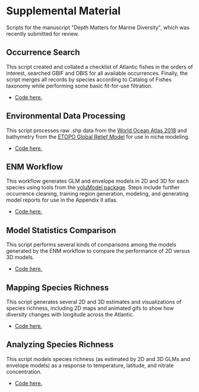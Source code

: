 # Supplemental Material
Scripts for the manuscript "Depth Matters for Marine Diversity", which was recently submitted for review.

## Occurrence Search
This script created and collated a checklist of Atlantic fishes in the orders of interest, searched GBIF and OBIS for all available occurrences. Finally, the script merges all records by species according to Catalog of Fishes taxonomy while performing some basic fit-for-use filtration.
* [Code here.](https://github.com/hannahlowens/3DFishRichness/blob/main/1_OccurrenceSearch.R)

## Environmental Data Processing
This script processes raw .shp data from the [World Ocean Atlas 2018](https://www.ncei.noaa.gov/products/world-ocean-atlas) and bathymetry from the [ETOPO Global Relief Model](https://www.ncei.noaa.gov/products/etopo-global-relief-model) for use in niche modeling.
* [Code here.](https://github.com/hannahlowens/3DFishRichness/blob/main/2_EnvironmentalDataProcessing.R)

## ENM Workflow
This workflow generates GLM and envelope models in 2D and 3D for each species using tools from the [voluModel package](https://cran.r-project.org/package=voluModel). Steps include further occurrence cleaning, training region generation, modeling, and generating model reports for use in the Appendix II atlas.
* [Code here.](https://github.com/hannahlowens/3DFishRichness/blob/main/3_ENMWorkflow.R)

## Model Statistics Comparison
This script performs several kinds of comparisons among the models generated by the ENM workflow to compare the performance of 2D versus 3D models. 
* [Code here.](https://github.com/hannahlowens/3DFishRichness/blob/main/4_ModelStatComparisons.R)

## Mapping Species Richness
This script generates several 2D and 3D estimates and visualizations of species richness, including 2D maps and animated gifs to show how diversity changes with longitude across the Atlantic.
* [Code here.](https://github.com/hannahlowens/3DFishRichness/blob/main/5_SpeciesRichnessMapping.R)

## Analyzing Species Richness
This script models species richness (as estimated by 2D and 3D GLMs and envelope models) as a response to temperature, latitude, and nitrate concentration. 
* [Code here.](https://github.com/hannahlowens/3DFishRichness/blob/main/6_SpeciesRichnessAnalysis.R)
